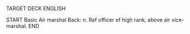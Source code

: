 TARGET DECK
ENGLISH

START
Basic
Air marshal
Back: n. Raf officer of high rank, above air vice-marshal.
END
